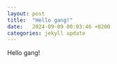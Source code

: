 ```yaml
---
layout: post
title:  "Hello gang!"
date:   2024-09-09 00:03:46 +0200
categories: jekyll update
---
```


Hello gang!